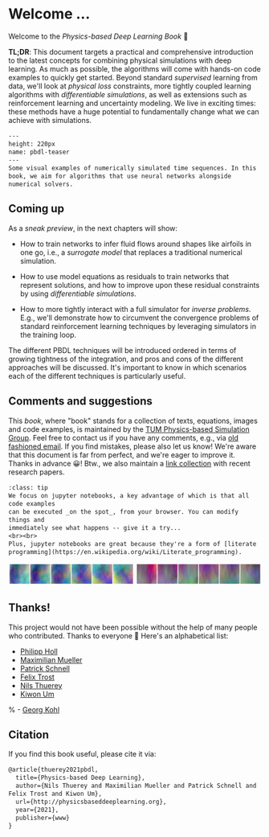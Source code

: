 Welcome ... 
============================

Welcome to the _Physics-based Deep Learning Book_ 👋

**TL;DR**: 
This document targets a practical and comprehensive introduction to the latest concepts
for combining physical simulations with deep learning.
As much as possible, the algorithms will come with hands-on code examples to quickly get started.
Beyond standard _supervised_ learning from data, we'll look at _physical loss_ constraints, 
more tightly coupled learning algorithms with _differentiable simulations_, as well as extensions such
as reinforcement learning and uncertainty modeling.
We live in exciting times: these methods have a huge potential to fundamentally change what we can achieve
with simulations.


```{figure} resources/teaser.jpg
---
height: 220px
name: pbdl-teaser
---
Some visual examples of numerically simulated time sequences. In this book, we aim for algorithms that use neural networks alongside numerical solvers.
```

## Coming up

As a _sneak preview_, in the next chapters will show:

- How to train networks to infer fluid flows around shapes like airfoils in one go, i.e., a _surrogate model_ that replaces a traditional numerical simulation.

- How to use model equations as residuals to train networks that represent solutions, and how to improve upon these residual constraints by using _differentiable simulations_.

- How to more tightly interact with a full simulator for _inverse problems_. E.g., we'll demonstrate how to circumvent the convergence problems of standard reinforcement learning techniques by leveraging simulators in the training loop.

The different PBDL techniques will be introduced ordered in terms of growing
tightness of the integration, and  pros and cons of the different approaches
will be discussed. It's important to know in which scenarios each of the
different techniques is particularly useful.


## Comments and suggestions

This _book_, where "book" stands for a collection of texts, equations, images and code examples,
is maintained by the
[TUM Physics-based Simulation Group](https://ge.in.tum.de). Feel free to contact us 
if you have any comments, e.g., via [old fashioned email](mailto:i15ge@cs.tum.edu).
If you find mistakes, please also let us know! We're aware that this document is far from perfect,
and we're eager to improve it. Thanks in advance 😀! Btw., we also maintain a [link collection](https://github.com/thunil/Physics-Based-Deep-Learning) with recent research papers.

```{admonition} Executable code, right here, right now
:class: tip
We focus on jupyter notebooks, a key advantage of which is that all code examples
can be executed _on the spot_, from your browser. You can modify things and 
immediately see what happens -- give it a try...
<br><br>
Plus, jupyter notebooks are great because they're a form of [literate programming](https://en.wikipedia.org/wiki/Literate_programming).
```


![Divider](resources/divider3.jpg)


## Thanks!

This project would not have been possible without the help of many people who contributed. Thanks to everyone 🙏 Here's an alphabetical list:

- [Philipp Holl](https://ge.in.tum.de/about/)
- [Maximilian Mueller](https://ge.in.tum.de/)
- [Patrick Schnell](https://ge.in.tum.de/about/patrick-schnell/)
- [Felix Trost](https://ge.in.tum.de/)
- [Nils Thuerey](https://ge.in.tum.de/about/n-thuerey/)
- [Kiwon Um](https://ge.in.tum.de/about/kiwon/)

% - [Georg Kohl](https://ge.in.tum.de/about/georg-kohl/)

## Citation

If you find this book useful, please cite it via:
```
@article{thuerey2021pbdl,
  title={Physics-based Deep Learning},
  author={Nils Thuerey and Maximilian Mueller and Patrick Schnell and Felix Trost and Kiwon Um},
  url={http://physicsbaseddeeplearning.org},
  year={2021},
  publisher={www}
}
```

